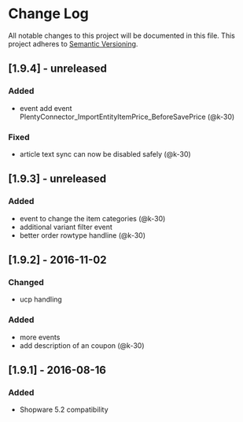 # Change Log
All notable changes to this project will be documented in this file.
This project adheres to [Semantic Versioning](http://semver.org/).

## [1.9.4] - unreleased
### Added
- event add event PlentyConnector_ImportEntityItemPrice_BeforeSavePrice (@k-30)

### Fixed
- article text sync can now be disabled safely (@k-30)

## [1.9.3] - unreleased
### Added
- event to change the item categories (@k-30)
- additional variant filter event
- better order rowtype handline (@k-30)

## [1.9.2] - 2016-11-02
### Changed
- ucp handling

### Added
- more events
- add description of an coupon (@k-30)

## [1.9.1] - 2016-08-16
### Added
- Shopware 5.2 compatibility
